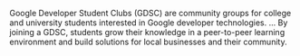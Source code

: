 Google Developer Student Clubs (GDSC) are community groups for college and university students interested in Google developer technologies. ... By joining a GDSC, students grow their knowledge in a peer-to-peer learning environment and build solutions for local businesses and their community.
